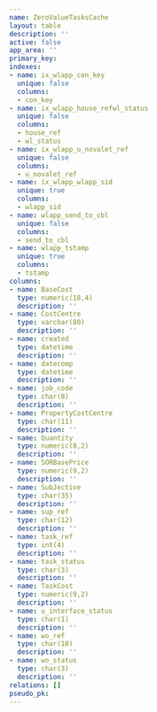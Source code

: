 ```yaml
---
name: ZeroValueTasksCache
layout: table
description: ''
active: false
app_area: ''
primary_key: 
indexes:
- name: ix_wlapp_con_key
  unique: false
  columns:
  - con_key
- name: ix_wlapp_house_refwl_status
  unique: false
  columns:
  - house_ref
  - wl_status
- name: ix_wlapp_u_novalet_ref
  unique: false
  columns:
  - u_novalet_ref
- name: ix_wlapp_wlapp_sid
  unique: true
  columns:
  - wlapp_sid
- name: wlapp_send_to_cbl
  unique: false
  columns:
  - send_to_cbl
- name: wlapp_tstamp
  unique: true
  columns:
  - tstamp
columns:
- name: BaseCost
  type: numeric(18,4)
  description: ''
- name: CostCentre
  type: varchar(80)
  description: ''
- name: created
  type: datetime
  description: ''
- name: datecomp
  type: datetime
  description: ''
- name: job_code
  type: char(8)
  description: ''
- name: PropertyCostCentre
  type: char(11)
  description: ''
- name: Quantity
  type: numeric(8,2)
  description: ''
- name: SORBasePrice
  type: numeric(9,2)
  description: ''
- name: SubJective
  type: char(35)
  description: ''
- name: sup_ref
  type: char(12)
  description: ''
- name: task_ref
  type: int(4)
  description: ''
- name: task_status
  type: char(3)
  description: ''
- name: TaskCost
  type: numeric(9,2)
  description: ''
- name: u_interface_status
  type: char(1)
  description: ''
- name: wo_ref
  type: char(10)
  description: ''
- name: wo_status
  type: char(3)
  description: ''
relations: []
pseudo_pk: 
---
```


